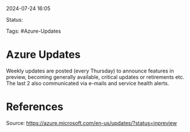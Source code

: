 2024-07-24 16:05

Status:

Tags: #Azure-Updates 

# Azure Updates

Weekly updates are posted (every Thursday) to announce features in preview, becoming generally available, critical updates or retirements etc. The last 2 also communicated via e-mails and service health alerts.

# References
Source: https://azure.microsoft.com/en-us/updates/?status=inpreview